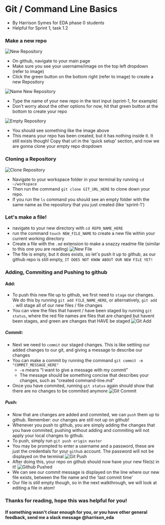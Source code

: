 # Git / Command Line Basics

- By Harrison Symes for EDA phase 0 students
- Helpful for Sprint 1, task 1.2

### Make a new repo
  ![New Repository](images/NewRepo.png)
  * On github, navigate to your main page
  * Make sure you see your username/image on the top left dropdown (refer to image)
  * Click the green button on the bottom right (refer to image) to create a new Repository

  ![Name New Repository](images/NameRepo.png)
  * Type the name of your new repo in the text input (sprint-1, for example)
  * Don't worry about the other options for now, hit that green button at the bottom to create your repo

  ![Empty Repository](images/EmptyRepo.png)
  * You should see something like the image above
  * This means your repo has been created, but it has nothing inside it. It still exists though! Copy that url in the 'quick setup' section, and now we are gonna clone your empty repo dropdown

### Cloning a Repository
  ![Clone Repository](images/CloneRepo.png)
  * Navigate to your workspace folder in your terminal by running `cd ~/workspace`
  * Then run the command `git clone GIT_URL_HERE` to clone down your repo.
  * If you run the `ls` command you should see an empty folder with the same name as the repository that you just created (like 'sprint-1')

### Let's make a file!
  * navigate to your new directory with `cd REPO_NAME_HERE`
  * run the command `touch NEW_FILE_NAME` to create a new file within your current working directory
  * Create a file with the `.md` extension to make a snazzy readme file (similar to this one you are reading)
  ![New File](images/NewFIle.png)
  * The file is empty, but it does exists, so let's push it up to github, as our github repo is still empty, `IT DOES NOT KNOW ABOUT OUR NEW FILE YET!`

### Adding, Commiting and Pushing to github
  #### Add:
  * To push this new file up to github, we first need to `stage` our changes. We do this by running `git add FILE_NAME_HERE`, or alternatively, `git add .` will stage all of our new files / file changes
  * You can view the files that havent / have been staged by running `git status`, where the red file names are files that are changed but havent been stages, and green are changes that HAVE be staged
  ![Git Add](images/GitAdd.png)


  ##### Commit:
  * Next we need to `commit` our staged changes. This is like settiing our added changes to our git, and giving a message to describe our changes
  * You can make a commit by running the command `git commit -m "COMMIT_MESSAGE_HERE"`
    * `-m` means "I want to give a message with my commit"
    * The message should be something concise that describes your changes, such as "created command-line.md"
  * Once you have commited, running `git status` again should show that there are no changes to be commited anymore
  ![Git Commit](images/GitCommit.png)


  ##### Push:
  * Now that are changes are added and commited, we can `push` them up to github. Remember: our changes are still not up on github!
  * Whenever you push to github, you are simply adding the changes that you have commited, pushing without adding and commiting will not apply your local changes to github.
  * To push, simply run `git push origin master`
  * You may be prompted to enter a username and a password, these are just the credentials for your `github` account. The password will not be displayed on the terminal
  ![Git Push](images/GitPush.png)
  * After doing this, your repo on github should now have your new file(s) in it!
  ![Github Pushed](images/GithubPushed.png)
  * We can see our commit message is displayed on the line where our new file exists, between the file name and the 'last commit time'
  * Our file is still empty though, so in the next walkthrough, we will look at editing a file in atom!

### Thanks for reading, hope this was helpful for you!
#### If something wasn't clear enough for you, or you have other general feedback, send me a slack message @harrison_eda

